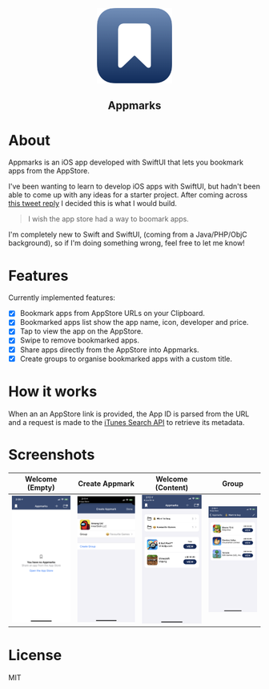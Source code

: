 <p align="center">
<a href="https://github.com/liamcottle/appmarks-ios"><img src="Appmarks.png" width="150"></a>
</p>

<h2 align="center">Appmarks</h2>

# About

Appmarks is an iOS app developed with SwiftUI that lets you bookmark apps from the AppStore.

I've been wanting to learn to develop iOS apps with SwiftUI, but hadn't been able to come up with any ideas for a starter project. After coming across [this tweet reply](https://twitter.com/j_holtslander/status/1355273816847437831) I decided this is what I would build.

> I wish the app store had a way to boomark apps.

I'm completely new to Swift and SwiftUI, (coming from a Java/PHP/ObjC background), so if I'm doing something wrong, feel free to let me know!

# Features

Currently implemented features:

- [x] Bookmark apps from AppStore URLs on your Clipboard.
- [x] Bookmarked apps list show the app name, icon, developer and price.
- [x] Tap to view the app on the AppStore.
- [x] Swipe to remove bookmarked apps.
- [x] Share apps directly from the AppStore into Appmarks.
- [x] Create groups to organise bookmarked apps with a custom title.

# How it works

When an an AppStore link is provided, the App ID is parsed from the URL and a request is made to the [iTunes Search API](https://developer.apple.com/library/archive/documentation/AudioVideo/Conceptual/iTuneSearchAPI/LookupExamples.html) to retrieve its metadata.

# Screenshots

Welcome (Empty) | Create Appmark | Welcome (Content) | Group
:-:|:-:|:-:|:-:
![](Screenshots/1_main_empty.png) | ![](Screenshots/2_create_appmark.png) | ![](Screenshots/3_main_content.png) | ![](Screenshots/4_group.png)

# License

MIT
